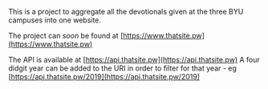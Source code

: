 This is a project to aggregate all the devotionals given at the three BYU campuses into one website.

The project can *soon* be found at [https://www.thatsite.pw](https://www.thatsite.pw)

The API is available at [https://api.thatsite.pw](https://api.thatsite.pw)
	A four didgit year can be added to the URI in order to filter for that year - eg [https://api.thatsite.pw/2019](https://api.thatsite.pw/2019)